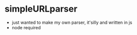 # simpleURLparser

- just wanted to make my own parser, it'silly and written in js
- node required 
